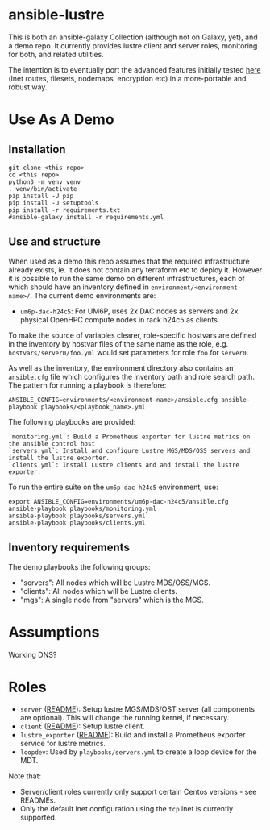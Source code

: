 # ansible-lustre

This is both an ansible-galaxy Collection (although not on Galaxy, yet), and a demo repo. It currently provides lustre client and server roles, monitoring for both, and related utilities.

The intention is to eventually port the advanced features initially tested [here](https://github.com/stackhpc/ansible-lustre/tree/vss) (lnet routes, filesets, nodemaps, encryption etc) in a more-portable and robust way.

# Use As A Demo

## Installation

    git clone <this repo>
    cd <this repo>
    python3 -m venv venv
    . venv/bin/activate
    pip install -U pip
    pip install -U setuptools
    pip install -r requirements.txt
    #ansible-galaxy install -r requirements.yml

## Use and structure

When used as a demo this repo assumes that the required infrastructure already exists, ie. it does not contain any terraform etc to deploy it. However it is possible to run the same demo on different infrastructures, each of which should have an inventory defined in `environment/<environment-name>/`. The current demo environments are:
- `um6p-dac-h24c5`: For UM6P, uses 2x DAC nodes as servers and 2x physical OpenHPC compute nodes in rack h24c5 as clients.

To make the source of variables clearer, role-specific hostvars are defined in the inventory by hostvar files of the same name as the role, e.g. `hostvars/server0/foo.yml` would set parameters for role `foo` for `server0`.

As well as the inventory, the environment directory also contains an `ansible.cfg` file which configures the inventory path and role search path. The pattern for running a playbook is therefore:

    ANSIBLE_CONFIG=environments/<environment-name>/ansible.cfg ansible-playbook playbooks/<playbook_name>.yml

The following playbooks are provided:

    `monitoring.yml`: Build a Prometheus exporter for lustre metrics on the ansible control host
    `servers.yml`: Install and configure Lustre MGS/MDS/OSS servers and install the lustre exporter.
    `clients.yml`: Install Lustre clients and and install the lustre exporter.

To run the entire suite on the `um6p-dac-h24c5` environment, use:

    export ANSIBLE_CONFIG=environments/um6p-dac-h24c5/ansible.cfg
    ansible-playbook playbooks/monitoring.yml
    ansible-playbook playbooks/servers.yml
    ansible-playbook playbooks/clients.yml
    
## Inventory requirements
The demo playbooks the following groups:
- "servers": All nodes which will be Lustre MDS/OSS/MGS.
- "clients": All nodes which will be Lustre clients.
- "mgs": A single node from "servers" which is the MGS.

# Assumptions

Working DNS?

# Roles

- `server` ([README](roles/server/README.md)): Setup lustre MGS/MDS/OST server (all components are optional). This will change the running kernel, if necessary.
- `client` ([README](roles/client/README.md)): Setup lustre client.
- `lustre_exporter` ([README](roles/lustre_exporter/README.md)): Build and install a Prometheus exporter service for lustre metrics.
- `loopdev`: Used by `playbooks/servers.yml` to create a loop device for the MDT.

Note that:
- Server/client roles currently only support certain Centos versions - see READMEs.
- Only the default lnet configuration using the `tcp` lnet is currently supported.
